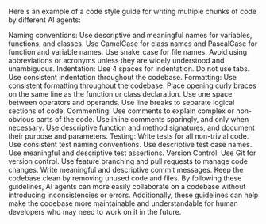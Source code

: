 Here's an example of a code style guide for writing multiple chunks of code by different AI agents:

Naming conventions:
Use descriptive and meaningful names for variables, functions, and classes.
Use CamelCase for class names and PascalCase for function and variable names.
Use snake_case for file names.
Avoid using abbreviations or acronyms unless they are widely understood and unambiguous.
Indentation:
Use 4 spaces for indentation.
Do not use tabs.
Use consistent indentation throughout the codebase.
Formatting:
Use consistent formatting throughout the codebase.
Place opening curly braces on the same line as the function or class declaration.
Use one space between operators and operands.
Use line breaks to separate logical sections of code.
Commenting:
Use comments to explain complex or non-obvious parts of the code.
Use inline comments sparingly, and only when necessary.
Use descriptive function and method signatures, and document their purpose and parameters.
Testing:
Write tests for all non-trivial code.
Use consistent test naming conventions.
Use descriptive test case names.
Use meaningful and descriptive test assertions.
Version Control:
Use Git for version control.
Use feature branching and pull requests to manage code changes.
Write meaningful and descriptive commit messages.
Keep the codebase clean by removing unused code and files.
By following these guidelines, AI agents can more easily collaborate on a codebase without introducing inconsistencies or errors. Additionally, these guidelines can help make the codebase more maintainable and understandable for human developers who may need to work on it in the future.
